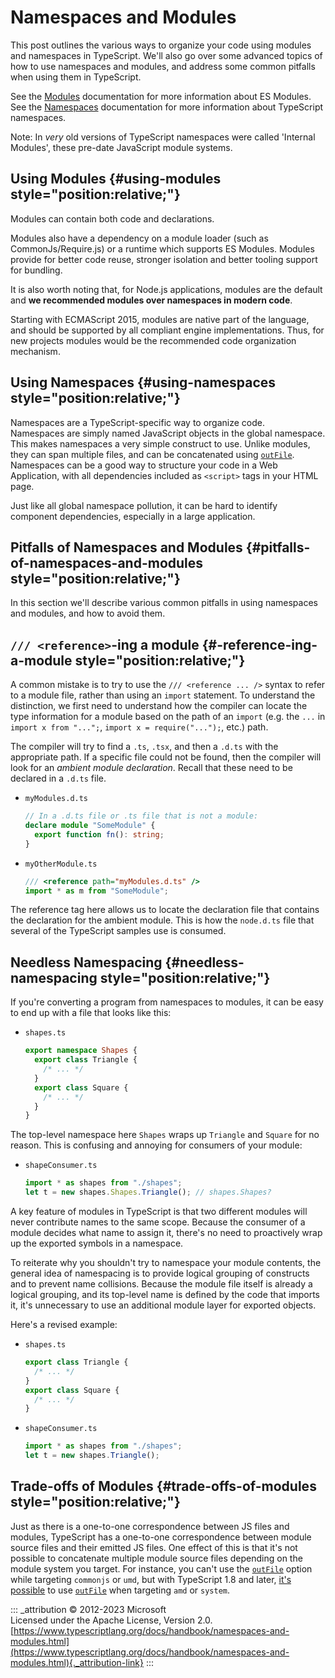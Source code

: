 # Namespaces and Modules

This post outlines the various ways to organize your code using modules
and namespaces in TypeScript. We'll also go over some advanced topics of
how to use namespaces and modules, and address some common pitfalls when
using them in TypeScript.

See the [Modules](modules) documentation for more information about ES
Modules. See the [Namespaces](namespaces) documentation for more
information about TypeScript namespaces.

Note: In *very* old versions of TypeScript namespaces were called
'Internal Modules', these pre-date JavaScript module systems.

## Using Modules {#using-modules style="position:relative;"}

Modules can contain both code and declarations.

Modules also have a dependency on a module loader (such as
CommonJs/Require.js) or a runtime which supports ES Modules. Modules
provide for better code reuse, stronger isolation and better tooling
support for bundling.

It is also worth noting that, for Node.js applications, modules are the
default and **we recommended modules over namespaces in modern code**.

Starting with ECMAScript 2015, modules are native part of the language,
and should be supported by all compliant engine implementations. Thus,
for new projects modules would be the recommended code organization
mechanism.

## Using Namespaces {#using-namespaces style="position:relative;"}

Namespaces are a TypeScript-specific way to organize code.\
Namespaces are simply named JavaScript objects in the global namespace.
This makes namespaces a very simple construct to use. Unlike modules,
they can span multiple files, and can be concatenated using
[`outFile`](https://www.typescriptlang.org/tsconfig#outFile). Namespaces
can be a good way to structure your code in a Web Application, with all
dependencies included as `<script>` tags in your HTML page.

Just like all global namespace pollution, it can be hard to identify
component dependencies, especially in a large application.

## Pitfalls of Namespaces and Modules {#pitfalls-of-namespaces-and-modules style="position:relative;"}

In this section we'll describe various common pitfalls in using
namespaces and modules, and how to avoid them.

## `/// <reference>`-ing a module {#-reference-ing-a-module style="position:relative;"}

A common mistake is to try to use the `/// <reference ... />` syntax to
refer to a module file, rather than using an `import` statement. To
understand the distinction, we first need to understand how the compiler
can locate the type information for a module based on the path of an
`import` (e.g. the `...` in `import x from "...";`,
`import x = require("...");`, etc.) path.

The compiler will try to find a `.ts`, `.tsx`, and then a `.d.ts` with
the appropriate path. If a specific file could not be found, then the
compiler will look for an *ambient module declaration*. Recall that
these need to be declared in a `.d.ts` file.

-   `myModules.d.ts`

    ```ts
    // In a .d.ts file or .ts file that is not a module:
    declare module "SomeModule" {
      export function fn(): string;
    }
    ```

-   `myOtherModule.ts`

    ```ts
    /// <reference path="myModules.d.ts" />
    import * as m from "SomeModule";
    ```

The reference tag here allows us to locate the declaration file that
contains the declaration for the ambient module. This is how the
`node.d.ts` file that several of the TypeScript samples use is consumed.

## Needless Namespacing {#needless-namespacing style="position:relative;"}

If you're converting a program from namespaces to modules, it can be
easy to end up with a file that looks like this:

-   `shapes.ts`

    ```ts
    export namespace Shapes {
      export class Triangle {
        /* ... */
      }
      export class Square {
        /* ... */
      }
    }
    ```

The top-level namespace here `Shapes` wraps up `Triangle` and `Square`
for no reason. This is confusing and annoying for consumers of your
module:

-   `shapeConsumer.ts`

    ```ts
    import * as shapes from "./shapes";
    let t = new shapes.Shapes.Triangle(); // shapes.Shapes?
    ```

A key feature of modules in TypeScript is that two different modules
will never contribute names to the same scope. Because the consumer of a
module decides what name to assign it, there's no need to proactively
wrap up the exported symbols in a namespace.

To reiterate why you shouldn't try to namespace your module contents,
the general idea of namespacing is to provide logical grouping of
constructs and to prevent name collisions. Because the module file
itself is already a logical grouping, and its top-level name is defined
by the code that imports it, it's unnecessary to use an additional
module layer for exported objects.

Here's a revised example:

-   `shapes.ts`

    ```ts
    export class Triangle {
      /* ... */
    }
    export class Square {
      /* ... */
    }
    ```

-   `shapeConsumer.ts`

    ```ts
    import * as shapes from "./shapes";
    let t = new shapes.Triangle();
    ```

## Trade-offs of Modules {#trade-offs-of-modules style="position:relative;"}

Just as there is a one-to-one correspondence between JS files and
modules, TypeScript has a one-to-one correspondence between module
source files and their emitted JS files. One effect of this is that it's
not possible to concatenate multiple module source files depending on
the module system you target. For instance, you can't use the
[`outFile`](https://www.typescriptlang.org/tsconfig#outFile) option
while targeting `commonjs` or `umd`, but with TypeScript 1.8 and later,
[it's
possible](https://www.typescriptlang.org/docs/handbook/release-notes/typescript-1-8.html#concatenate-amd-and-system-modules-with---outfile)
to use [`outFile`](https://www.typescriptlang.org/tsconfig#outFile) when
targeting `amd` or `system`.

::: _attribution
© 2012-2023 Microsoft\
Licensed under the Apache License, Version 2.0.\
[https://www.typescriptlang.org/docs/handbook/namespaces-and-modules.html](https://www.typescriptlang.org/docs/handbook/namespaces-and-modules.html){._attribution-link}
:::
